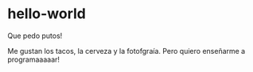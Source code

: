 # hello-world


Que pedo putos!

Me gustan los tacos, la cerveza y la fotofgraía.
Pero quiero enseñarme a programaaaaar!
